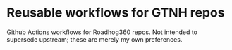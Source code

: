 # Reusable workflows for GTNH repos
Github Actions workflows for Roadhog360 repos. Not intended to supersede upstream; these are merely my own preferences. 
